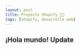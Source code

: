 ```yaml
---
layout: post
title: Proyecto Shopify 🎉🐇
tags: [shopify, desarrollo web]
---
```


## ¡Hola mundo! Update
